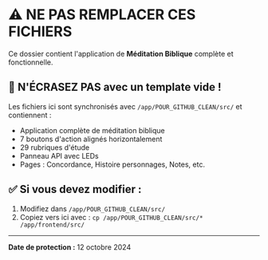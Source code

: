# ⚠️ NE PAS REMPLACER CES FICHIERS

Ce dossier contient l'application de **Méditation Biblique** complète et fonctionnelle.

## 🚫 N'ÉCRASEZ PAS avec un template vide !

Les fichiers ici sont synchronisés avec `/app/POUR_GITHUB_CLEAN/src/` et contiennent :
- Application complète de méditation biblique
- 7 boutons d'action alignés horizontalement
- 29 rubriques d'étude
- Panneau API avec LEDs
- Pages : Concordance, Histoire personnages, Notes, etc.

## ✅ Si vous devez modifier :

1. Modifiez dans `/app/POUR_GITHUB_CLEAN/src/`
2. Copiez vers ici avec : `cp /app/POUR_GITHUB_CLEAN/src/* /app/frontend/src/`

---
**Date de protection :** 12 octobre 2024
